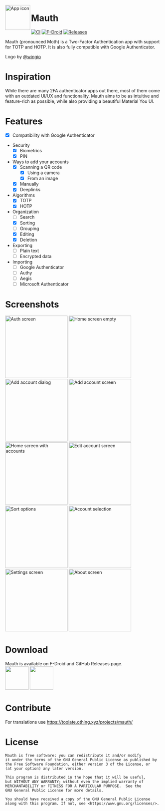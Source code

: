 <img align="left" width="80" height="80" src="github/mauth.png"
alt="App icon">

# Mauth

[![CI](https://img.shields.io/github/actions/workflow/status/X1nto/Mauth/build.yml?branch=master&color=blue&style=for-the-badge)](https://github.com/X1nto/Mauth/actions?query=branch%3Amaster)
[![F-Droid](https://img.shields.io/f-droid/v/com.xinto.mauth.svg?logo=F-Droid&color=green&style=for-the-badge)](https://f-droid.org/en/packages/com.xinto.mauth)
[![Releases](https://img.shields.io/github/release/X1nto/Mauth.svg?logo=github&color=171515&style=for-the-badge)](https://github.com/X1nto/Mauth/releases)

Mauth (pronounced Moth) is a Two-Factor Authentication app with support for TOTP and HOTP. It is also fully compatible with Google Authenticator.

Logo by [@wingio](https://github.com/wingio)

# Inspiration
While there are many 2FA authenticator apps out there, most of them come with an outdated UI/UX and functionality. Mauth aims to be as intuitive and feature-rich as possible, while also providing a beautiful Material You UI.

# Features
- [x] Compatibility with Google Authenticator
- Security
  - [x] Biometrics
  - [x] PIN
- Ways to add your accounts
  - [x] Scanning a QR code
    - [x] Using a camera
    - [x] From an image
  - [x] Manually
  - [x] Deeplinks
- Algorithms
  - [x] TOTP
  - [x] HOTP
- Organization
  - [ ] Search
  - [x] Sorting
  - [ ] Grouping
  - [x] Editing
  - [x] Deletion
- Exporting
  - [ ] Plain text
  - [ ] Encrypted data
- Importing
  - [ ] Google Authenticator
  - [ ] Authy
  - [ ] Aegis
  - [ ] Microsoft Authenticator

# Screenshots
<img width=200 alt="Auth screen" 
src="fastlane/metadata/android/en-US/images/phoneScreenshots/1.png?raw=true">
<img width=200 alt="Home screen empty" 
src="fastlane/metadata/android/en-US/images/phoneScreenshots/2.png?raw=true">
<img width=200 alt="Add account dialog" 
src="fastlane/metadata/android/en-US/images/phoneScreenshots/3.png?raw=true">
<img width=200 alt="Add account screen" 
src="fastlane/metadata/android/en-US/images/phoneScreenshots/4.png?raw=true">
<img width=200 alt="Home screen with accounts" 
src="fastlane/metadata/android/en-US/images/phoneScreenshots/5.png?raw=true">
<img width=200 alt="Edit account screen" 
src="fastlane/metadata/android/en-US/images/phoneScreenshots/6.png?raw=true">
<img width=200 alt="Sort options" 
src="fastlane/metadata/android/en-US/images/phoneScreenshots/7.png?raw=true">
<img width=200 alt="Account selection"
src="fastlane/metadata/android/en-US/images/phoneScreenshots/8.png?raw=true">
<img width=200 alt="Settings screen"
src="fastlane/metadata/android/en-US/images/phoneScreenshots/9.png?raw=true">
<img width=200 alt="About screen"
src="fastlane/metadata/android/en-US/images/phoneScreenshots/10.png?raw=true">

# Download
Mauth is available on F-Droid and GitHub Releases page.  
[<img src="https://fdroid.gitlab.io/artwork/badge/get-it-on.png" height="75">](https://f-droid.org/en/packages/com.xinto.mauth)
[<img src="github/get_it_on_github.png" height="75">](https://github.com/X1nto/Mauth/releases)

# Contribute

For translations use https://toolate.othing.xyz/projects/mauth/

# License
```
Mauth is free software: you can redistribute it and/or modify
it under the terms of the GNU General Public License as published by
the Free Software Foundation, either version 3 of the License, or
(at your option) any later version.

This program is distributed in the hope that it will be useful,
but WITHOUT ANY WARRANTY; without even the implied warranty of
MERCHANTABILITY or FITNESS FOR A PARTICULAR PURPOSE.  See the
GNU General Public License for more details.

You should have received a copy of the GNU General Public License
along with this program. If not, see <https://www.gnu.org/licenses/>.
```
